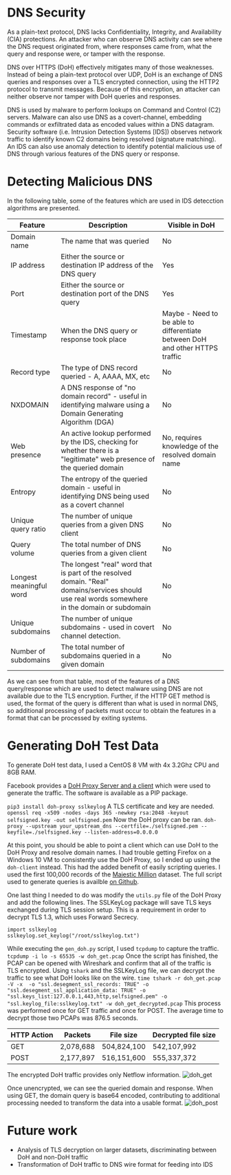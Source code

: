 # DNS Security
As a plain-text protocol, DNS lacks Confidentiality, Integrity, and Availability (CIA) protections. An attacker who can observe DNS activity can see where the DNS request originated from, where responses came from, what the query and response were, or tamper with the response.

DNS over HTTPS (DoH) effectively mitigates many of those weaknesses. Instead of being a plain-text protocol over UDP, DoH is an exchange of DNS queries and responses over a TLS encrypted connection, using the HTTP2 protocol to transmit messages. Because of this encryption, an attacker can neither observe nor tamper with DoH queries and responses.

DNS is used by malware to perform lookups on Command and Control (C2) servers. Malware can also use DNS as a covert-channel, embedding commands or exfiltrated data as encoded values within a DNS datagram. Security software (i.e. Intrusion Detection Systems \[IDS\]) observes network traffic to identify known C2 domains being resolved (signature matching). An IDS can also use anomaly detection to identify potential malicious use of DNS through various features of the DNS query or response.

# Detecting Malicious DNS
In the following table, some of the features which are used in IDS detecction algorithms are presented.

| Feature | Description | Visible in DoH |
|---------|-------------|----------------|
|Domain name|The name that was queried|No|
|IP address|Either the source or destination IP address of the DNS query |Yes|
|Port|Either the source or destination port of the DNS query|Yes|
|Timestamp|When the DNS query or response took place|Maybe - Need to be able to differentiate between DoH and other HTTPS traffic|
|Record type|The type of DNS record queried - A, AAAA, MX, etc|No|
|NXDOMAIN|A DNS response of "no domain record" - useful in identifying malware using a Domain Generating Algorithm (DGA)|No|
|Web presence|An active lookup performed by the IDS, checking for whether there is a "legitimate" web presence of the queried domain|No, requires knowledge of the resolved domain name|
|Entropy|The entropy of the queried domain - useful in identifying DNS being used as a covert channel|No|
|Unique query ratio|The number of unique queries from a given DNS client|No|
|Query volume|The total number of DNS queries from a given client|No|
|Longest meaningful word|The longest "real" word that is part of the resolved domain. "Real" domains/services should use real words somewhere in the domain or subdomain|No|
|Unique subdomains|The number of unique subdomains - used in covert channel detection. |No|
|Number of subdomains|The total number of subdomains queried in a given domain|No|

As we can see from that table, most of the features of a DNS query/response which are used to detect malware using DNS are not available due to the TLS encryption. Further, if the HTTP GET method is used, the format of the query is different than what is used in normal DNS, so additional processing of packets must occur to obtain the features in a format that can be processed by exiting systems.

# Generating DoH Test Data
To generate DoH test data, I used a CentOS 8 VM with 4x 3.2Ghz CPU and 8GB RAM.

Facebook provides a [DoH Proxy Server and a client](https://facebookexperimental.github.io/doh-proxy/) which were used to generate the traffic. The software is available as a PIP package.

`pip3 install doh-proxy sslkeylog`
A TLS certificate and key are needed.
`openssl req -x509 -nodes -days 365 -newkey rsa:2048 -keyout selfsigned.key -out selfsigned.pem`
Now the DoH proxy can be ran.
`doh-proxy --upstream your_upstream_dns --certfile=./selfsigned.pem --keyfile=./selfsigned.key --listen-address=0.0.0.0`

At this point, you should be able to point a client which can use DoH to the DoH Proxy and resolve domain names. I had trouble getting Firefox on a Windows 10 VM to consistently use the DoH Proxy, so I ended up using the `doh-client` instead. This had the added benefit of easily scripting queries. I used the first 100,000 records of the [Majestic Million](https://majestic.com/reports/majestic-million) dataset. The full script used to generate queries is availble [on Github](https://raw.githubusercontent.com/kimobu/doh-investigation/master/gen_doh.py).

One last thing I needed to do was modify the `utils.py` file of the DoH Proxy and add the following lines. The SSLKeyLog package will save TLS keys exchanged during TLS session setup. This is a requirement in order to decrypt TLS 1.3, which uses Forward Secrecy.
```
import sslkeylog
sslkeylog.set_keylog("/root/sslkeylog.txt")
```
While executing the `gen_doh.py` script, I used `tcpdump` to capture the traffic.
`tcpdump -i lo -s 65535 -w doh_get.pcap`
Once the script has finished, the PCAP can be opened with Wireshark and confirm that all of the traffic is TLS encrypted. Using `tshark` and the SSLKeyLog file, we can decrypt the traffic to see what DoH looks like on the wire.
`time tshark -r doh_get.pcap -V -x  -o "ssl.desegment_ssl_records: TRUE" -o "ssl.desegment_ssl_application_data: TRUE" -o "ssl.keys_list:127.0.0.1,443,http,selfsigned.pem" -o "ssl.keylog_file:sslkeylog.txt" -w doh_get_decrypted.pcap`
This process was performed once for GET traffic and once for POST. The average time to decrypt those two PCAPs was 876.5 seconds.

|HTTP Action|Packets|File size|Decrypted file size|
|-----------|-------|---------|-------------------|
|GET        |2,078,688|504,824,100|542,107,992|
|POST       |2,177,897|516,151,600|555,337,372|

The encrypted DoH traffic provides only Netflow information.
![doh_get](/content/images/2019/12/doh_get.png)

Once unencrypted, we can see the queried domain and response. When using GET, the domain query is base64 encoded, contributing to additional processing needed to transform the data into a usable format.
![doh_post](/content/images/2019/12/doh_post.png)
# Future work
* Analysis of TLS decryption on larger datasets, discriminating between DoH and non-DoH traffic
* Transformation of DoH traffic to DNS wire format for feeding into IDS
